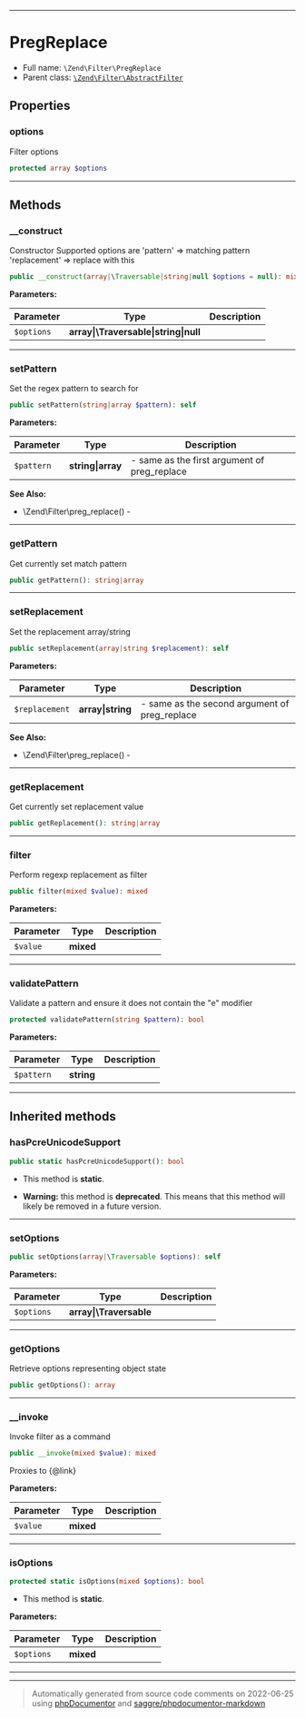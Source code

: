 ***

# PregReplace





* Full name: `\Zend\Filter\PregReplace`
* Parent class: [`\Zend\Filter\AbstractFilter`](./AbstractFilter.md)



## Properties


### options

Filter options

```php
protected array $options
```






***

## Methods


### __construct

Constructor
Supported options are
    'pattern'     => matching pattern
    'replacement' => replace with this

```php
public __construct(array|\Traversable|string|null $options = null): mixed
```








**Parameters:**

| Parameter | Type | Description |
|-----------|------|-------------|
| `$options` | **array&#124;\Traversable&#124;string&#124;null** |  |




***

### setPattern

Set the regex pattern to search for

```php
public setPattern(string|array $pattern): self
```








**Parameters:**

| Parameter | Type | Description |
|-----------|------|-------------|
| `$pattern` | **string&#124;array** | - same as the first argument of preg_replace |



**See Also:**

* \Zend\Filter\preg_replace() - 

***

### getPattern

Get currently set match pattern

```php
public getPattern(): string|array
```











***

### setReplacement

Set the replacement array/string

```php
public setReplacement(array|string $replacement): self
```








**Parameters:**

| Parameter | Type | Description |
|-----------|------|-------------|
| `$replacement` | **array&#124;string** | - same as the second argument of preg_replace |



**See Also:**

* \Zend\Filter\preg_replace() - 

***

### getReplacement

Get currently set replacement value

```php
public getReplacement(): string|array
```











***

### filter

Perform regexp replacement as filter

```php
public filter(mixed $value): mixed
```








**Parameters:**

| Parameter | Type | Description |
|-----------|------|-------------|
| `$value` | **mixed** |  |




***

### validatePattern

Validate a pattern and ensure it does not contain the "e" modifier

```php
protected validatePattern(string $pattern): bool
```








**Parameters:**

| Parameter | Type | Description |
|-----------|------|-------------|
| `$pattern` | **string** |  |




***


## Inherited methods


### hasPcreUnicodeSupport



```php
public static hasPcreUnicodeSupport(): bool
```



* This method is **static**.


* **Warning:** this method is **deprecated**. This means that this method will likely be removed in a future version.






***

### setOptions



```php
public setOptions(array|\Traversable $options): self
```








**Parameters:**

| Parameter | Type | Description |
|-----------|------|-------------|
| `$options` | **array&#124;\Traversable** |  |




***

### getOptions

Retrieve options representing object state

```php
public getOptions(): array
```











***

### __invoke

Invoke filter as a command

```php
public __invoke(mixed $value): mixed
```

Proxies to {@link}






**Parameters:**

| Parameter | Type | Description |
|-----------|------|-------------|
| `$value` | **mixed** |  |




***

### isOptions



```php
protected static isOptions(mixed $options): bool
```



* This method is **static**.




**Parameters:**

| Parameter | Type | Description |
|-----------|------|-------------|
| `$options` | **mixed** |  |




***


***
> Automatically generated from source code comments on 2022-06-25 using [phpDocumentor](http://www.phpdoc.org/) and [saggre/phpdocumentor-markdown](https://github.com/Saggre/phpDocumentor-markdown)
